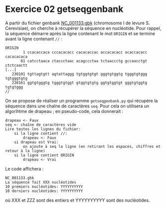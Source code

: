 # Exercice 02 getseqgenbank

A partir du fichier genbank [NC_001133.gbk](https://python.sdv.univ-paris-diderot.fr/data-files/NC_001133.gbk) (chromosome I de levure S. Cerevisiae), on cherche à récupérer la séquence en nucléotide. Pour rappel, la séquence démarre après la ligne contenant le mot `ORIGIN` et se termine avant la ligne contenant `//` :

```
ORIGIN      
        1 ccacaccaca cccacacacc cacacaccac accacacacc acaccacacc cacacacaca
       61 catcctaaca ctaccctaac acagccctaa tctaaccctg gccaacctgt ctctcaactt
[...]
   230101 tgttagtgtt agtattaggg tgtggtgtgt gggtgtggtg tgggtgtggg tgtgggtgtg
   230161 ggtgtgggtg tgggtgtggt gtggtgtgtg ggtgtggtgt gggtgtggtg tgtgtggg
//
```

On se propose de réaliser un programme `getseqgenbank.py` qui récupère la séquence dans une chaîne de caractères `seq`. Pour cela on utilisera un algorihtme de drapeau ; en pseudo-code, cela donnerait :

```
drapeau <- Faux
seq <- chaîne de caractères vide
Lire toutes les lignes du fichier:
	si la ligne contient //:
	    drapeau <- Faux
	si drapeau est Vrai:
	    on ajoute à seq la ligne (en retirant les espaces, chiffres et retour à la ligne)
	si la ligne contient ORIGIN
	    drapeau <- Vrai
```

Le code affichera :

```
NC_001133.gbk
La séquence fait XXX nucléotides
10 premiers nucléotides: YYYYYYYYYY
10 derniers nucléotides: YYYYYYYYYY
```

où XXX et ZZZ sont des entiers et YYYYYYYYYY sont des nucléotides.
